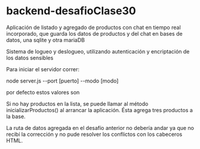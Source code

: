 # backend-desafioClase30

Aplicación de listado y agregado de productos con chat en tiempo real incorporado,
que guarda los datos de productos y del chat en bases de datos, una sqlite y otra mariaDB

Sistema de logueo y deslogueo, utilizando autenticación y encriptación de los datos sensibles

Para iniciar el servidor correr:

node server.js --port [puerto] --modo [modo]

por defecto estos valores son 

Si no hay productos en la lista, se puede llamar al método inicializarProductos()
al arrancar la aplicación. Ésta agrega tres productos a la base.


La ruta de datos agregada en el desafío anterior no debería andar ya que no recibí la corrección y no pude resolver los conflictos con los cabeceros HTML.